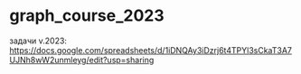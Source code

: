 # graph_course_2023

задачи v.2023: https://docs.google.com/spreadsheets/d/1iDNQAy3iDzrj6t4TPYl3sCkaT3A7UJNh8wW2unmleyg/edit?usp=sharing
